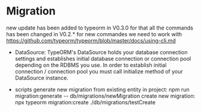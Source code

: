 # Migration

new update has been added to typeorm in V0.3.0 for that all the commands has been changed in V0.2.\*
for new commandes we need to work with
https://github.com/typeorm/typeorm/blob/master/docs/using-cli.md

- DataSource:
  TypeORM's DataSource holds your database connection settings and establishes initial database connection or connection pool depending on the RDBMS you use. In order to establish initial connection / connection pool you must call initialize method of your DataSource instance.

* scripts
  generate new migration from existing entity in project: npm run migration:generate -- db/migrations/newMigration
  create new migration: npx typeorm migration:create ./db/migrations/testCreate
